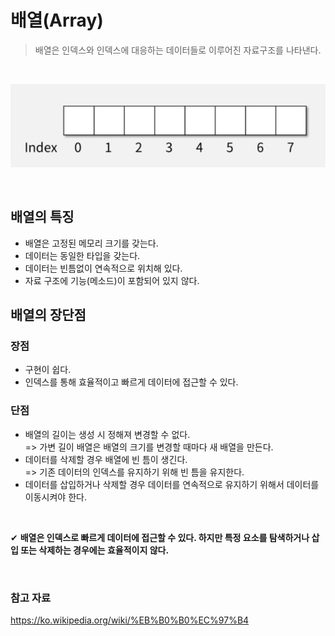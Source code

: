 # 배열(Array)

> 배열은 인덱스와 인덱스에 대응하는 데이터들로 이루어진 자료구조를 나타낸다.

<br>

![배열](https://github.com/chanyDev/TIL/blob/main/img/%EC%9E%90%EB%A3%8C%20%EA%B5%AC%EC%A1%B0/%EB%B0%B0%EC%97%B4.PNG?raw=true)

<br>

## 배열의 특징

- 배열은 고정된 메모리 크기를 갖는다.
- 데이터는 동일한 타입을 갖는다.
- 데이터는 빈틈없이 연속적으로 위치해 있다.
- 자료 구조에 기능(메소드)이 포함되어 있지 않다.

## 배열의 장단점

### 장점

- 구현이 쉽다.
- 인덱스를 통해 효율적이고 빠르게 데이터에 접근할 수 있다.

### 단점

- 배열의 길이는 생성 시 정해져 변경할 수 없다. <br>
  => 가변 길이 배열은 배열의 크기를 변경할 때마다 새 배열을 만든다.
- 데이터를 삭제할 경우 배열에 빈 틈이 생긴다. <br>
  => 기존 데이터의 인덱스를 유지하기 위해 빈 틈을 유지한다.
- 데이터를 삽입하거나 삭제할 경우 데이터를 연속적으로 유지하기 위해서 데이터를 이동시켜야 한다.

<br>

✔ **배열은 인덱스로 빠르게 데이터에 접근할 수 있다. 하지만 특정 요소를 탐색하거나 삽입 또는 삭제하는 경우에는 효율적이지 않다.**

<br>

### 참고 자료

https://ko.wikipedia.org/wiki/%EB%B0%B0%EC%97%B4
